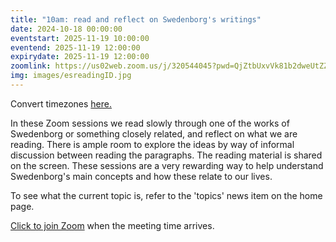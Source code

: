 ```yaml
---
title: "10am: read and reflect on Swedenborg's writings"
date: 2024-10-18 00:00:00
eventstart: 2025-11-19 10:00:00
eventend: 2025-11-19 12:00:00
expirydate: 2025-11-19 12:00:00
zoomlink: https://us02web.zoom.us/j/320544045?pwd=QjZtbUxvVk81b2dweUtZZTE3ZE9IZz09
img: images/esreadingID.jpg
---
```


Convert timezones [here.](https://www.timeanddate.com/worldclock/converter.html)

In these Zoom sessions we read slowly through one of the works of Swedenborg or something closely related, and reflect on what we are reading. There is ample room to explore the ideas by way of informal discussion between reading the paragraphs. The reading material is shared on the screen. These sessions are a very rewarding way to help understand Swedenborg's main concepts and how these relate to our lives.

To see what the current topic is, refer to the 'topics' news item on the home page.

[Click to join Zoom](https://us02web.zoom.us/j/320544045?pwd=QjZtbUxvVk81b2dweUtZZTE3ZE9IZz09) when the meeting time arrives.



